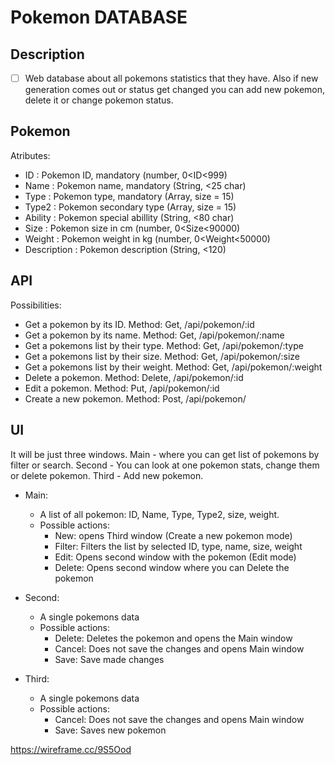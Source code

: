# Pokemon DATABASE

## Description
- [ ] Web database about all pokemons statistics that they have. Also if new generation comes out or status get changed you can add new pokemon, delete it or change pokemon status.

## Pokemon
Atributes:
- ID : Pokemon ID, mandatory (number, 0<ID<999)
- Name : Pokemon name, mandatory (String, <25 char)
- Type : Pokemon type, mandatory (Array, size = 15)
- Type2 : Pokemon secondary type (Array, size = 15)
- Ability : Pokemon special abillity (String, <80 char)
- Size : Pokemon size in cm (number, 0<Size<90000)
- Weight : Pokemon weight in kg (number, 0<Weight<50000)
- Description : Pokemon description (String, <120)

## API
Possibilities:
- Get a pokemon by its ID. Method: Get, /api/pokemon/:id
- Get a pokemon by its name. Method: Get, /api/pokemon/:name
- Get a pokemons list by their type. Method: Get, /api/pokemon/:type
- Get a pokemons list by their size. Method: Get, /api/pokemon/:size
- Get a pokemons list by their weight. Method: Get, /api/pokemon/:weight
- Delete a pokemon. Method: Delete, /api/pokemon/:id
- Edit a pokemon. Method: Put, /api/pokemon/:id
- Create a new pokemon. Method: Post, /api/pokemon/

## UI
It will be just three windows. Main - where you can get list of pokemons by filter or search. Second - You can look at one pokemon stats, change them or delete pokemon. Third - Add new pokemon. 

- Main:
  - A list of all pokemon: ID, Name, Type, Type2, size, weight. 
  - Possible actions: 
    - New: opens Third window (Create a new pokemon mode)
    - Filter: Filters the list by selected ID, type, name, size, weight
    - Edit: Opens second window with the pokemon (Edit mode)
    - Delete: Opens second window where you can Delete the pokemon

- Second:
  - A single pokemons data
  - Possible actions:
    - Delete: Deletes the pokemon and opens the Main window
    - Cancel: Does not save the changes and opens Main window
    - Save: Save made changes
    
- Third:
  - A single pokemons data
  - Possible actions:
    - Cancel: Does not save the changes and opens Main window
    - Save: Saves new pokemon

https://wireframe.cc/9S5Ood

